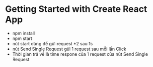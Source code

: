 # Getting Started with Create React App

- npm install
- npm start
-  nút start dùng để gửi request *2 sau 1s
-  nút Send Single Request gửi 1 request sau mỗi lần Click
-  Thời gian trả về là time respone của 1 request của nút Send Single Request
